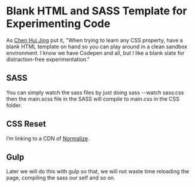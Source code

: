 # Blank HTML and SASS Template for Experimenting Code

As [Chen Hui Jing](https://www.chenhuijing.com) put it, "When trying to learn any CSS property, have a blank HTML template on hand so you can play around in a clean sandbox environment. I know we have Codepen and all, but I like a blank slate for distraction-free experimentation."

## SASS
You can simply watch the sass files by just doing sass --watch sass:css then the main.scss file in the SASS will compile to main.css in the CSS folder.

## CSS Reset
I’m linking to a CDN of [Normalize](https://necolas.github.io/normalize.css/).

## Gulp
Later we will do this with gulp so that, we will not waste time reloading the page, compiling the sass our self and so on. 
